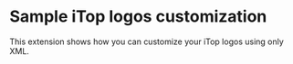 # Sample iTop logos customization

This extension shows how you can customize your iTop logos using only XML.

